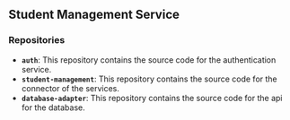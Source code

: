 ## Student Management Service

### Repositories

* **`auth`**: This repository contains the source code for the authentication service.
* **`student-management`**: This repository contains the source code for the connector of the services.
* **`database-adapter`**: This repository contains the source code for the api for the database. 
